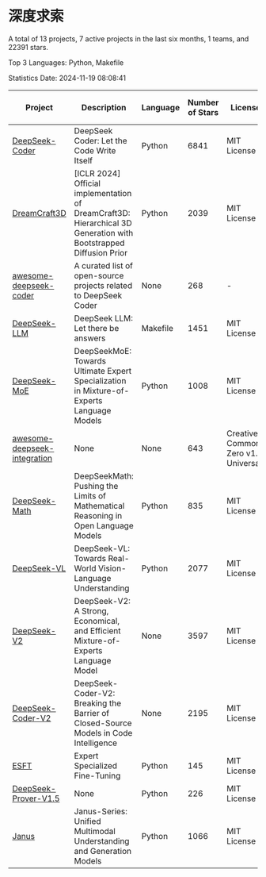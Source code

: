 # 深度求索

A total of 13 projects, 7 active projects in the last six months, 1 teams, and 22391 stars.

Top 3 Languages: Python, Makefile

Statistics Date: 2024-11-19 08:08:41

| Project | Description | Language | Number of Stars | License | Creation Date | Last Updated Date | Last Pushed Date |
| --- | --- | --- | --- | --- | --- | --- | --- |
| [DeepSeek-Coder](https://github.com/deepseek-ai/DeepSeek-Coder) | DeepSeek Coder: Let the Code Write Itself | Python | 6841 | MIT License | 2023-10-20 | 2024-11-18 | 2024-05-21 |
| [DreamCraft3D](https://github.com/deepseek-ai/DreamCraft3D) | [ICLR 2024] Official implementation of DreamCraft3D: Hierarchical 3D Generation with Bootstrapped Diffusion Prior | Python | 2039 | MIT License | 2023-10-23 | 2024-11-19 | 2024-08-21 |
| [awesome-deepseek-coder](https://github.com/deepseek-ai/awesome-deepseek-coder) | A curated list of open-source projects related to DeepSeek Coder | None | 268 | - | 2023-11-06 | 2024-11-18 | 2024-04-03 |
| [DeepSeek-LLM](https://github.com/deepseek-ai/DeepSeek-LLM) | DeepSeek LLM: Let there be answers | Makefile | 1451 | MIT License | 2023-11-29 | 2024-11-17 | 2024-02-04 |
| [DeepSeek-MoE](https://github.com/deepseek-ai/DeepSeek-MoE) | DeepSeekMoE: Towards Ultimate Expert Specialization in Mixture-of-Experts Language Models | Python | 1008 | MIT License | 2024-01-02 | 2024-11-19 | 2024-01-16 |
| [awesome-deepseek-integration](https://github.com/deepseek-ai/awesome-deepseek-integration) | None | None | 643 | Creative Commons Zero v1.0 Universal | 2024-01-11 | 2024-11-18 | 2024-10-31 |
| [DeepSeek-Math](https://github.com/deepseek-ai/DeepSeek-Math) | DeepSeekMath: Pushing the Limits of Mathematical Reasoning in Open Language Models | Python | 835 | MIT License | 2024-02-05 | 2024-11-19 | 2024-04-15 |
| [DeepSeek-VL](https://github.com/deepseek-ai/DeepSeek-VL) | DeepSeek-VL: Towards Real-World Vision-Language Understanding | Python | 2077 | MIT License | 2024-03-07 | 2024-11-16 | 2024-04-24 |
| [DeepSeek-V2](https://github.com/deepseek-ai/DeepSeek-V2) | DeepSeek-V2: A Strong, Economical, and Efficient Mixture-of-Experts Language Model | None | 3597 | MIT License | 2024-04-22 | 2024-11-19 | 2024-09-25 |
| [DeepSeek-Coder-V2](https://github.com/deepseek-ai/DeepSeek-Coder-V2) | DeepSeek-Coder-V2: Breaking the Barrier of Closed-Source Models in Code Intelligence | None | 2195 | MIT License | 2024-06-14 | 2024-11-19 | 2024-09-24 |
| [ESFT](https://github.com/deepseek-ai/ESFT) | Expert Specialized Fine-Tuning | Python | 145 | MIT License | 2024-07-04 | 2024-11-18 | 2024-09-22 |
| [DeepSeek-Prover-V1.5](https://github.com/deepseek-ai/DeepSeek-Prover-V1.5) | None | Python | 226 | MIT License | 2024-08-15 | 2024-11-17 | 2024-08-16 |
| [Janus](https://github.com/deepseek-ai/Janus) | Janus-Series: Unified Multimodal Understanding and Generation Models | Python | 1066 | MIT License | 2024-10-18 | 2024-11-19 | 2024-11-13 |
